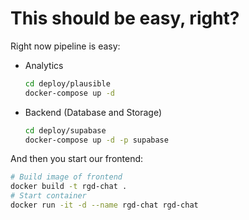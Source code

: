 # This should be easy, right?

Right now pipeline is easy:

- Analytics

  ```sh
  cd deploy/plausible
  docker-compose up -d
  ```

- Backend (Database and Storage)

  ```sh
  cd deploy/supabase
  docker-compose up -d -p supabase
  ```

And then you start our frontend:

```sh
# Build image of frontend
docker build -t rgd-chat .
# Start container
docker run -it -d --name rgd-chat rgd-chat
```

